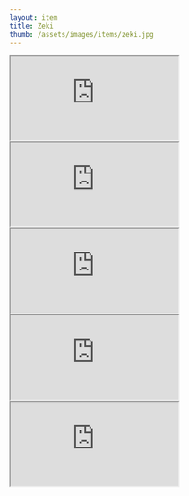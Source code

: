 ```yaml
---
layout: item
title: Zeki
thumb: /assets/images/items/zeki.jpg
---
```

<iframe onload="" src="http://magic-items.herokuapp.com/item/embed/57"></iframe>
<iframe onload="" src="http://magic-items.herokuapp.com/item/embed/100"></iframe>
<iframe onload="" src="http://magic-items.herokuapp.com/item/embed/101"></iframe>
<iframe onload="" src="http://magic-items.herokuapp.com/item/embed/102"></iframe>
<iframe onload="" src="http://magic-items.herokuapp.com/item/embed/104"></iframe>
